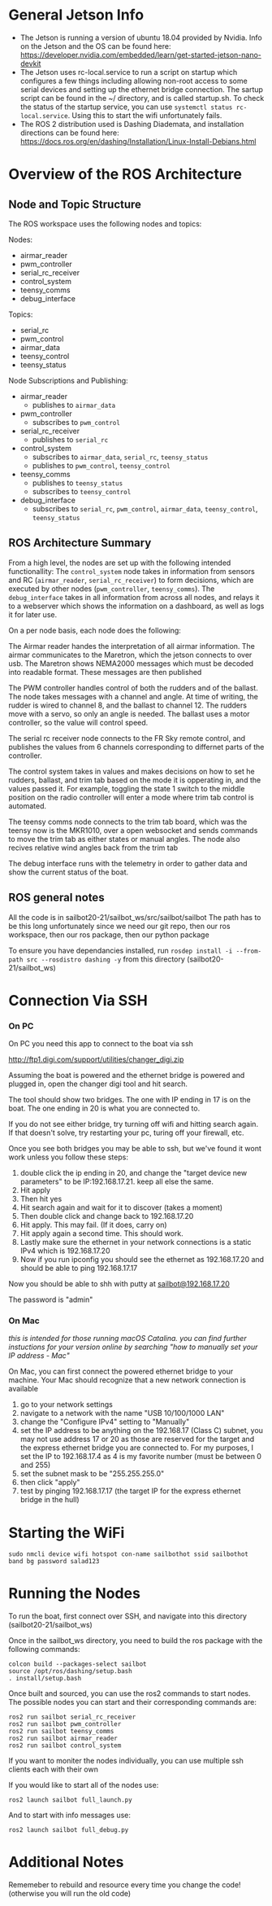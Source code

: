 
# General Jetson Info
- The Jetson is running a version of ubuntu 18.04 provided by Nvidia. Info on the Jetson and the OS can be found here: https://developer.nvidia.com/embedded/learn/get-started-jetson-nano-devkit
- The Jetson uses rc-local.service to run a script on startup which configures a few things including allowing non-root access to some serial devices and setting up the ethernet bridge connection. The sartup script can be found in the ~/ directory, and is called startup.sh. To check the status of the startup service, you can use ```systemctl status rc-local.service```. Using this to start the wifi unfortunately fails.
- The ROS 2 distribution used is Dashing Diademata, and installation directions can be found here: https://docs.ros.org/en/dashing/Installation/Linux-Install-Debians.html 



# Overview of the ROS Architecture

## Node and Topic Structure
The ROS workspace uses the following nodes and topics:

Nodes:
- airmar_reader
- pwm_controller
- serial_rc_receiver
- control_system
- teensy_comms
- debug_interface

Topics:
- serial_rc
- pwm_control
- airmar_data
- teensy_control
- teensy_status

Node Subscriptions and Publishing:
- airmar_reader
  - publishes to `airmar_data`
- pwm_controller
  - subscribes to `pwm_control`
- serial_rc_receiver
  - publishes to `serial_rc`
- control_system
  - subscribes to `airmar_data`, `serial_rc`, `teensy_status`
  - publishes to `pwm_control`, `teensy_control`
- teensy_comms
  - publishes to `teensy_status`
  - subscribes to `teensy_control`
- debug_interface
  - subscribes to `serial_rc`, `pwm_control`, `airmar_data`, `teensy_control`, `teensy_status`

## ROS Architecture Summary

From a high level, the nodes are set up with the following intended functionallity: The `control_system` node takes in information from sensors and RC (`airmar_reader`, `serial_rc_receiver`) to form decisions, which are executed by other nodes (`pwm_controller`, `teensy_comms`). The `debug_interface` takes in all information from across all nodes, and relays it to a webserver which shows the information on a dashboard, as well as logs it for later use.

On a per node basis, each node does the following:

The Airmar reader handes the interpretation of all airmar information. The airmar communicates to the Maretron, which the jetson connects to over usb. The Maretron shows NEMA2000 messages which must be decoded into readable format. These messages are then published

The PWM controller handles control of both the rudders and of the ballast. The node takes messages with a channel and angle. At time of writing, the rudder is wired to channel 8, and the ballast to channel 12. The rudders move with a servo, so only an angle is needed. The ballast uses a motor controller, so the value will control speed.

The serial rc receiver node connects to the FR Sky remote control, and publishes the values from 6 channels corresponding to differnet parts of the controller. 

The control system takes in values and makes decisions on how to set he rudders, ballast, and trim tab based on the mode it is opperating in, and the values passed it. For example, toggling the state 1 switch to the middle position on the radio controller will enter a mode where trim tab control is automated. 

The teensy comms node connects to the trim tab board, which was the teensy now is the MKR1010, over a open websocket and sends commands to move the trim tab as either states or manual angles. The node also recives relative wind angles back from the trim tab

The debug interface runs with the telemetry in order to gather data and show the current status of the boat.


## ROS general notes
All the code is in sailbot20-21/sailbot_ws/src/sailbot/sailbot
The path has to be this long unfortunately since we need our git repo, then our ros workspace, then our ros package, then our python package

To ensure you have dependancies installed, run 
```rosdep install -i --from-path src --rosdistro dashing -y``` 
from this directory (sailbot20-21/sailbot_ws)

# Connection Via SSH

### On PC

On PC you need this app to connect to the boat via ssh

http://ftp1.digi.com/support/utilities/changer_digi.zip

Assuming the boat is powered and the ethernet bridge is powered and plugged in, open the changer digi tool and hit search.

The tool should show two bridges. The one with IP ending in 17 is on the boat. The one ending in 20 is what you are connected to.

If you do not see either bridge, try turning off wifi and hitting search again.
If that doesn't solve, try restarting your pc, turing off your firewall, etc.

Once you see both bridges you may be able to ssh, but we've found it wont work unless you follow these steps:
1. double click the ip ending in 20, and change the "target device new parameters" to be IP:192.168.17.21. keep all else the same.
2. Hit apply
3. Then hit yes
4. Hit search again and wait for it to discover (takes a moment)
5. Then double click and change back to 192.168.17.20
6. Hit apply. This may fail. (If it does, carry on)
7. Hit apply again a second time. This should work.
8. Lastly make sure the ethernet in your network connections is a static IPv4 which is 192.168.17.20
9. Now if you run ipconfig you should see the ethernet as 192.168.17.20 and should be able to ping 192.168.17.17

Now you should be able to shh with putty at sailbot@192.168.17.20

The password is "admin"

### On Mac
<i>this is intended for those running macOS Catalina. you can find further instuctions for your version online by searching "how to manually set your IP address - Mac"</i>

On Mac, you can first connect the powered ethernet bridge to your machine. Your Mac should recognize that a new network connection is available

1. go to your network settings
2. navigate to a network with the name "USB 10/100/1000 LAN"
3. change the "Configure IPv4" setting to "Manually"
4. set the IP address to be anything on the 192.168.17 (Class C) subnet, you may not use address 17 or 20 as those are reserved for the target and the express ethernet bridge you are connected to. For my purposes, I set the IP to 192.168.17.4 as 4 is my favorite number (must be between 0 and 255)
5. set the subnet mask to be "255.255.255.0"
6. then click "apply"
7. test by pinging 192.168.17.17 (the target IP for the express ethernet bridge in the hull)

# Starting the WiFi
```
sudo nmcli device wifi hotspot con-name sailbothot ssid sailbothot band bg password salad123
```


# Running the Nodes
To run the boat, first connect over SSH, and navigate into this directory (sailbot20-21/sailbot_ws)

Once in the sailbot_ws directory, you need to build the ros package with the following commands:

```
colcon build --packages-select sailbot
source /opt/ros/dashing/setup.bash 
. install/setup.bash
```

Once built and sourced, you can use the ros2 commands to start nodes. The possible nodes you can start and their corresponding commands are:

```
ros2 run sailbot serial_rc_receiver
ros2 run sailbot pwm_controller
ros2 run sailbot teensy_comms
ros2 run sailbot airmar_reader
ros2 run sailbot control_system
```

If you want to moniter the nodes individually, you can use multiple ssh clients each with their own 


If you would like to start all of the nodes use:

```
ros2 launch sailbot full_launch.py
```

And to start with info messages use:

```
ros2 launch sailbot full_debug.py
```

# Additional Notes

Rememeber to rebuild and resource every time you change the code! (otherwise you will run the old code)




